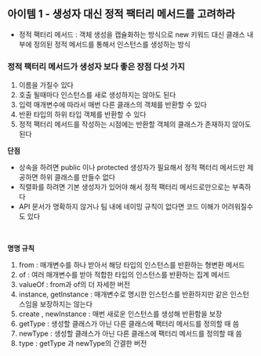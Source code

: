 ## 아이템 1 - 생성자 대신 정적 팩터리 메서드를 고려하라 

- 정적 팩터리 메서드 : 객체 생성을 캡슐화하는 방식으로 new 키워드 대신 클래스 내부에 정의된 정적 메서드를 통해서 인스턴스를 생성하는 방식

### 정적 팩터리 메서드가 생성자 보다 좋은 장점 다섯 가지
1. 이름을 가질수 있다
2. 호출 될때마다 인스턴스를 새로 생성하지는 않아도 된다
3. 입력 매개변수에 따라서 매번 다른 클래스의 객체를 반환할 수 있다
4. 반환 타입의 하위 타입 객체를 반환할 수 있다
5. 정적 팩터리 메서드를 작성하는 시점에는 반환할 객체의 클래스가 존재하지 않아도 된다

**단점**
- 상속을 하려면 public 이나 protected 생성자가 필요해서 정적 팩터리 메서드만 제공하면 하위 클래스를 만들수 없다
- 직렬화를 하려면 기본 생성자가 있어야 해서 정적 팩터리 메서드로만으로는 부족하다
- API 문서가 명확하지 않거나 팀 내에 네이밍 규칙이 없다면 코드 이해가 어려워질수도 있다

<br/>

**명명 규칙**
1. from : 매개변수를 하나 받아서 해당 타입의 인스턴스를 반환하는 형변환 메서드
2. of : 여러 매개변수를 받아 적합한 타입의 인스턴스를 반환하는 집계 메서드
3. valueOf : from과 of의 더 자세한 버전
4. instance, getInstance : 매개변수로 명시한 인스턴스를 반환하지만 같은 인스턴스임을 보장하지는 않는다
5. create , newInstance : 매번 새로운 인스턴스를 생성해 반환함을 보장
6. getType : 생성할 클래스가 아닌 다른 클래스에 팩터리 메서드를 정의할 때 씀
7. newType : 생성할 클래스가 아닌 다른 클래스에 팩터리 메서드를 정의할 때 씀
8. type : getType 과 newType의 간결한 버전
